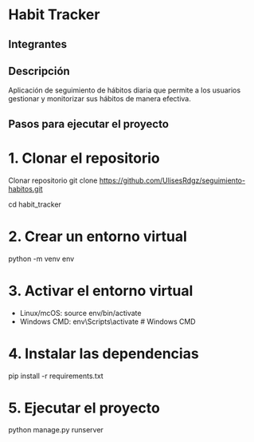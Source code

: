 # Habit Tracker

## Integrantes

## Descripción
Aplicación de seguimiento de hábitos diaria que permite a los usuarios gestionar y monitorizar sus hábitos de manera efectiva.

## Pasos para ejecutar el proyecto

# 1. Clonar el repositorio
Clonar repositorio 
git clone https://github.com/UlisesRdgz/seguimiento-habitos.git

cd habit_tracker

# 2. Crear un entorno virtual
python -m venv env

# 3. Activar el entorno virtual
* Linux/mcOS:  source env/bin/activate 
* Windows CMD:  env\Scripts\activate     # Windows CMD

# 4. Instalar las dependencias
pip install -r requirements.txt

# 5. Ejecutar el proyecto
python manage.py runserver
